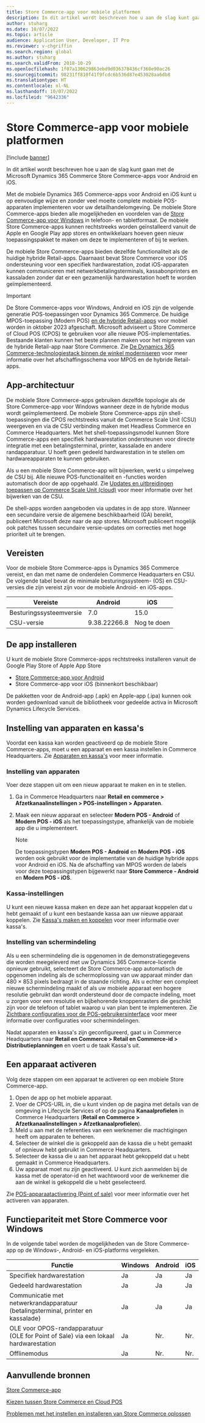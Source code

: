 ```yaml
---
title: Store Commerce-app voor mobiele platformen
description: In dit artikel wordt beschreven hoe u aan de slag kunt gaan met de Microsoft Dynamics 365 Commerce Store Commerce-app voor Android en iOS.
author: stuharg
ms.date: 10/07/2022
ms.topic: article
audience: Application User, Developer, IT Pro
ms.reviewer: v-chgriffin
ms.search.region: global
ms.author: stuharg
ms.search.validFrom: 2018-10-29
ms.openlocfilehash: 1f07a130629863ebd9d036378436cf360e90ac26
ms.sourcegitcommit: 98231ff810f41f9fcdc6b536d87e453028aa6db8
ms.translationtype: HT
ms.contentlocale: nl-NL
ms.lasthandoff: 10/07/2022
ms.locfileid: "9642336"
---
```

# <a name="store-commerce-app-for-mobile-platforms"></a>Store Commerce-app voor mobiele platformen

[!include [banner](../includes/banner.md)]

In dit artikel wordt beschreven hoe u aan de slag kunt gaan met de Microsoft Dynamics 365 Commerce Store Commerce-apps voor Android en iOS.

Met de mobiele Dynamics 365 Commerce-apps voor Android en iOS kunt u op eenvoudige wijze en zonder veel moeite complete mobiele POS-apparaten implementeren voor uw detailhandelomgeving. De mobiele Store Commerce-apps bieden alle mogelijkheden en voordelen van de [Store Commerce-app voor Windows](store-commerce.md) in telefoon- en tabletformaat. De mobiele Store Commerce-apps kunnen rechtstreeks worden geïnstalleerd vanuit de Apple en Google Play app stores en ontwikkelaars hoeven geen nieuw toepassingspakket te maken om deze te implementeren of bij te werken. 

De mobiele Store Commerce-apps bieden dezelfde functionaliteit als de huidige hybride Retail-apps. Daarnaast bevat Store Commerce voor iOS ondersteuning voor een specifiek hardwarestation, zodat iOS-apparaten kunnen communiceren met netwerkbetalingsterminals, kassabonprinters en kassaladen zonder dat er een gezamenlijk hardwarestation hoeft te worden geïmplementeerd. 

> [!IMPORTANT]
> De Store Commerce-apps voor Windows, Android en iOS zijn de volgende generatie POS-toepassingen voor Dynamics 365 Commerce. De huidige MPOS-toepassing (Modern POS) [en de hybride Retail-apps](hybridapp.md) voor mobiel worden in oktober 2023 afgeschaft. Microsoft adviseert u Store Commerce of Cloud POS (CPOS) te gebruiken voor alle nieuwe POS-implementaties. Bestaande klanten kunnen het beste plannen maken voor het migreren van de hybride Retail-app naar Store Commerce. Zie [De Dynamics 365 Commerce-technologiestack binnen de winkel moderniseren](https://www.microsoft.com/download/details.aspx?id=103896) voor meer informatie over het afschaffingsschema voor MPOS en de hybride Retail-apps. 

## <a name="app-architecture"></a>App-architectuur

De mobiele Store Commerce-apps gebruiken dezelfde topologie als de Store Commerce-app voor Windows wanneer deze in de hybride modus wordt geïmplementeerd. De mobiele Store Commerce-apps zijn shell-toepassingen die CPOS rechtstreeks vanuit de Commerce Scale Unit (CSU) weergeven en via de CSU verbinding maken met Headless Commerce en Commerce Headquarters. Met het shell-toepassingsmodel kunnen Store Commerce-apps een specifiek hardwarestation ondersteunen voor directe integratie met een betalingsterminal, printer, kassalade en andere randapparatuur. U hoeft geen gedeeld hardwarestation in te stellen om hardwareapparaten te kunnen gebruiken. 

Als u een mobiele Store Commerce-app wilt bijwerken, werkt u simpelweg de CSU bij. Alle nieuwe POS-functionaliteit en -functies worden automatisch door de app opgehaald. Zie [Updates en uitbreidingen toepassen op Commerce Scale Unit (cloud)](../../fin-ops-core/dev-itpro/deployment/update-retail-channel.md) voor meer informatie over het bijwerken van de CSU.

De shell-apps worden aangeboden via updates in de app store. Wanneer een secundaire versie de algemene beschikbaarheid (GA) bereikt, publiceert Microsoft deze naar de app stores. Microsoft publiceert mogelijk ook patches tussen secundaire versie-updates om correcties met hoge prioriteit uit te brengen.

## <a name="prerequisites"></a>Vereisten

Voor de mobiele Store Commerce-apps is Dynamics 365 Commerce vereist, en dan met name de onderdelen Commerce Headquarters en CSU. De volgende tabel bevat de minimale besturingssysteem- (OS) en CSU-versies die zijn vereist zijn voor de mobiele Android- en iOS-apps. 

| Vereiste | Android      | iOS  |
| ------------ | ------------ | ---- |
| Besturingssysteemversie   | 7.0          | 15.0 |
| CSU-versie  | 9.38.22266.8 | Nog te doen  |

## <a name="install-the-app"></a>De app installeren

U kunt de mobiele Store Commerce-apps rechtstreeks installeren vanuit de Google Play Store of Apple App Store 

- [Store Commerce-app voor Android](https://aka.ms/storecommerceandroid)
- Store Commerce-app voor iOS (binnenkort beschikbaar)

De pakketten voor de Android-app (.apk) en Apple-app (.ipa) kunnen ook worden gedownload vanuit de bibliotheek voor gedeelde activa in Microsoft Dynamics Lifecycle Services. 

## <a name="device-and-register-setup"></a>Instelling van apparaten en kassa's

Voordat een kassa kan worden geactiveerd op de mobiele Store Commerce-apps, moet u een apparaat en een kassa instellen in Commerce Headquarters. Zie [Apparaten en kassa's](../implementation-considerations-devices.md) voor meer informatie. 

### <a name="device-setup"></a>Instelling van apparaten

Voer deze stappen uit om een nieuw apparaat te maken en in te stellen.

1. Ga in Commerce Headquarters naar **Retail en commerce \> Afzetkanaalinstellingen \> POS-instellingen \> Apparaten**. 
1. Maak een nieuw apparaat en selecteer **Modern POS - Android** of **Modern POS - iOS** als het toepassingstype, afhankelijk van de mobiele app die u implementeert. 

    > [!NOTE] 
    > De toepassingstypen **Modern POS - Android** en **Modern POS - iOS** worden ook gebruikt voor de implementatie van de huidige hybride apps voor Android en iOS. Na de afschaffing van MPOS worden de labels voor deze toepassingstypen bijgewerkt naar **Store Commerce - Android** en **Modern POS - iOS**. 

### <a name="register-setup"></a>Kassa-instellingen

U kunt een nieuwe kassa maken en deze aan het apparaat koppelen dat u hebt gemaakt of u kunt een bestaande kassa aan uw nieuwe apparaat koppelen. Zie [Kassa's maken en koppelen](../tasks/create-associate-registers.md) voor meer informatie over kassa's.

### <a name="screen-layout-setup"></a>Instelling van schermindeling

Als u een schermindeling die is opgenomen in de demonstratiegegevens die worden meegeleverd met uw Dynamics 365 Commerce-licentie opnieuw gebruikt, selecteert de Store Commerce-app automatisch de opgenomen indeling als de schermoplossing van uw apparaat minder dan 480 &times; 853 pixels bedraagt in de staande richting. Als u echter een compleet nieuwe schermindeling maakt of als uw mobiele apparaat een hogere resolutie gebruikt dan wordt ondersteund door de compacte indeling, moet u zorgen voor een resolutie en bijbehorende knoppenrasters die geschikt zijn voor de telefoon of tablet waarop u van plan bent te implementeren. Zie [Zichtbare configuraties voor de POS-gebruikersinterface](../pos-screen-layouts.md) voor meer informatie over configuraties voor schermindelingen. 

Nadat apparaten en kassa's zijn geconfigureerd, gaat u in Commerce Headquarters naar **Retail en Commerce \> Retail en Commerce-id \> Distributieplanningen** en voert u de taak Kassa's uit.

## <a name="activate-a-device"></a>Een apparaat activeren

Volg deze stappen om een apparaat te activeren op een mobiele Store Commerce-app.

1. Open de app op het mobiele apparaat.
1. Voer de CPOS-URL in, die u kunt vinden op de pagina met details van de omgeving in Lifecycle Services of op de pagina **Kanaalprofielen** in Commerce Headquarters (**Retail en Commerce \> Afzetkanaalinstellingen \> Afzetkanaalprofielen**).
1. Meld u aan met de referenties van een werknemer die machtigingen heeft om apparaten te beheren.
1. Selecteer de winkel die is gekoppeld aan de kassa die u hebt gemaakt of opnieuw hebt gebruikt in Commerce Headquarters.
1. Selecteer de kassa die u aan het apparaat hebt gekoppeld dat u hebt gemaakt in Commerce Headquarters.
1. Uw apparaat moet nu zijn geactiveerd. U kunt zich aanmelden bij de kassa met de operator-id en het wachtwoord voor de werknemer die aan de winkel is gekoppeld die u hebt geselecteerd. 

Zie [POS-apparaatactivering (Point of sale)](retail-device-activation.md#activate-a-modern-pos-or-cloud-pos-device-by-using-guided-activation) voor meer informatie over het activeren van apparaten.

## <a name="feature-parity-with-store-commerce-for-windows"></a>Functiepariteit met Store Commerce voor Windows

In de volgende tabel worden de mogelijkheden van de Store Commerce-app op de Windows-, Android- en iOS-platforms vergeleken.

| Functie                                                                               | Windows | Android | iOS |
| ------------------------------------------------------------------------------------- | ------- | ------- | --- |
| Specifiek hardwarestation                                                            | Ja     | Ja     | Ja |
| Gedeeld hardwarestation                                                               | Ja     | Ja     | Ja |
| Communicatie met netwerkrandapparatuur (betalingsterminal, printer en kassalade) | Ja     | Ja     | Ja |
| OLE voor OPOS-randapparatuur (OLE for Point of Sale) via een lokaal hardwarestation             | Ja     | Nr.      | Nr.  |
| Offlinemodus                                                                          | Ja     | Nr.      | Nr.  |

## <a name="additional-resources"></a>Aanvullende bronnen

[Store Commerce-app](store-commerce.md)

[Kiezen tussen Store Commerce en Cloud POS](../mpos-or-cpos.md)

[Problemen met het instellen en installeren van Store Commerce oplossen](../troubleshoot/store-commerce-setup-installation.md)
